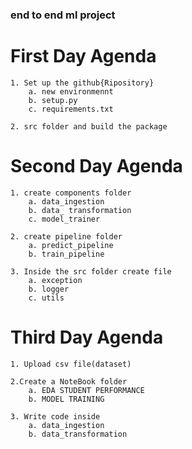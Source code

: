### end to end ml project   

# First Day Agenda
    1. Set up the github{Ripository}
        a. new environmennt
        b. setup.py
        c. requirements.txt
    
    2. src folder and build the package


# Second Day Agenda
    1. create components folder 
        a. data_ingestion
        b. data_ transformation
        c. model_trainer
    
    2. create pipeline folder
        a. predict_pipeline
        b. train_pipeline

    3. Inside the src folder create file
        a. exception
        b. logger
        c. utils

# Third Day Agenda
    1. Upload csv file(dataset)

    2.Create a NoteBook folder
        a. EDA STUDENT PERFORMANCE 
        b. MODEL TRAINING

    3. Write code inside
        a. data_ingestion
        b. data_transformation